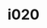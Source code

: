 ---
title: i020
text: When making a choice, are you more
options:
  a: 
    text: Focused on the pros and cons 
    dimension: T
  b:
    text: Guided by personal values
    dimension: F
---